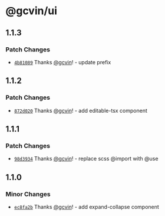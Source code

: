 # @gcvin/ui

## 1.1.3

### Patch Changes

- [`4b81089`](https://github.com/gcvin/monorepo-app/commit/4b81089227cc271f3e82436c0d253f7b42c45308) Thanks [@gcvin](https://github.com/gcvin)! - update prefix

## 1.1.2

### Patch Changes

- [`872d020`](https://github.com/gcvin/monorepo-app/commit/872d02002d2b56b6ecb6d5e509e622ad3fd76a6a) Thanks [@gcvin](https://github.com/gcvin)! - add editable-tsx component

## 1.1.1

### Patch Changes

- [`98d3934`](https://github.com/gcvin/monorepo-app/commit/98d39343aa19921e1aa42cae73173d235f348d46) Thanks [@gcvin](https://github.com/gcvin)! - replace scss @import with @use

## 1.1.0

### Minor Changes

- [`ec8fa2b`](https://github.com/gcvin/monorepo-app/commit/ec8fa2b74902fa46fa3e2bc570c6c7aa225d2a44) Thanks [@gcvin](https://github.com/gcvin)! - add expand-collapse component
